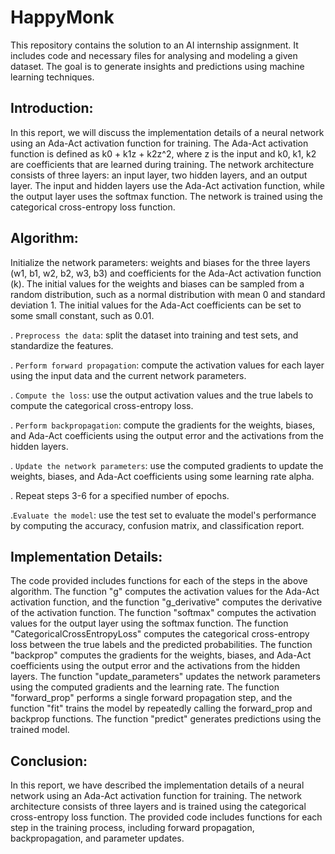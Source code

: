 # HappyMonk
This repository contains the solution to an AI internship assignment. It includes code and necessary files for analysing and modeling a given dataset. The goal is to generate insights and predictions using machine learning techniques.

## Introduction:

In this report, we will discuss the implementation details of a neural network using an Ada-Act activation function for training. The Ada-Act activation function is defined as k0 + k1z + k2z^2, where z is the input and k0, k1, k2 are coefficients that are learned during training. The network architecture consists of three layers: an input layer, two hidden layers, and an output layer. The input and hidden layers use the Ada-Act activation function, while the output layer uses the softmax function. The network is trained using the categorical cross-entropy loss function.

## Algorithm:

Initialize the network parameters: weights and biases for the three layers (w1, b1, w2, b2, w3, b3) and coefficients for the Ada-Act activation function (k). The initial values for the weights and biases can be sampled from a random distribution, such as a normal distribution with mean 0 and standard deviation 1. The initial values for the Ada-Act coefficients can be set to some small constant, such as 0.01.

. `Preprocess the data`: split the dataset into training and test sets, and standardize the features.

. `Perform forward propagation`: compute the activation values for each layer using the input data and the current network parameters.

. `Compute the loss`: use the output activation values and the true labels to compute the categorical cross-entropy loss.

. `Perform backpropagation`: compute the gradients for the weights, biases, and Ada-Act coefficients using the output error and the activations from the hidden layers.

. `Update the network parameters`: use the computed gradients to update the weights, biases, and Ada-Act coefficients using some learning rate alpha.

. Repeat steps 3-6 for a specified number of epochs.

.`Evaluate the model`: use the test set to evaluate the model's performance by computing the accuracy, confusion matrix, and classification report.

## Implementation Details:

The code provided includes functions for each of the steps in the above algorithm. The function "g" computes the activation values for the Ada-Act activation function, and the function "g_derivative" computes the derivative of the activation function. The function "softmax" computes the activation values for the output layer using the softmax function. The function "CategoricalCrossEntropyLoss" computes the categorical cross-entropy loss between the true labels and the predicted probabilities. The function "backprop" computes the gradients for the weights, biases, and Ada-Act coefficients using the output error and the activations from the hidden layers. The function "update_parameters" updates the network parameters using the computed gradients and the learning rate. The function "forward_prop" performs a single forward propagation step, and the function "fit" trains the model by repeatedly calling the forward_prop and backprop functions. The function "predict" generates predictions using the trained model.

## Conclusion:

In this report, we have described the implementation details of a neural network using an Ada-Act activation function for training. The network architecture consists of three layers and is trained using the categorical cross-entropy loss function. The provided code includes functions for each step in the training process, including forward propagation, backpropagation, and parameter updates.
